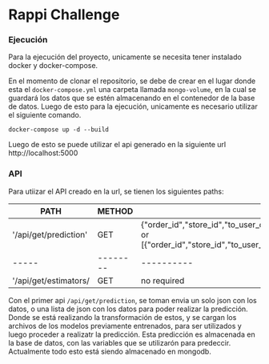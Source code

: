 # Rappi Challenge

### Ejecución

Para la ejecución del proyecto, unicamente se necesita tener instalado docker y docker-compose.

En el momento de clonar el repositorio, se debe de crear en el lugar donde esta el ``docker-compose.yml`` una carpeta llamada ``mongo-volume``, en la cual se guardará los datos que se estén almacenando en el contenedor de la base de datos. Luego de esto para la ejecución, unicamente es necesario utilizar el siguiente comando.

``` docker-compose up -d --build ```

Luego de esto se puede utilizar el api generado en la siguiente url http://localhost:5000

### API

Para utiizar el API creado en la url, se tienen los siguientes paths:

PATH | METHOD | requests| response
-----|--------|---------|--------
'/api/get/prediction'| GET | {"order_id","store_id","to_user_distance","to_user_elevation","total_earning","created_at"} or \[{"order_id","store_id","to_user_distance","to_user_elevation","total_earning","created_at"}\] | {"0":{"hour","month","store_id","taken_prediction","to_user_distance","to_user_elevation","total_earning","weekday"}}
-----|--------|----------|-------------
'/api/get/estimators/| GET | no required |  \[{"hour","month","store_id","taken_prediction","to_user_distance","to_user_elevation","total_earning","weekday"}\]


Con el primer api ``/api/get/prediction``, se toman envia un solo json con los datos, o una lista de json con los datos para poder realizar la predicción. Donde se está realizando la transformación de estos, y se cargan los archivos de los modelos previamente entrenados, para ser utilizados y luego proceder a realizatr la predicción. Esta predicción es almacenada en la base de datos, con las variables que se utilizarón para predeccir. Actualmente todo esto está siendo almacenado en mongodb.